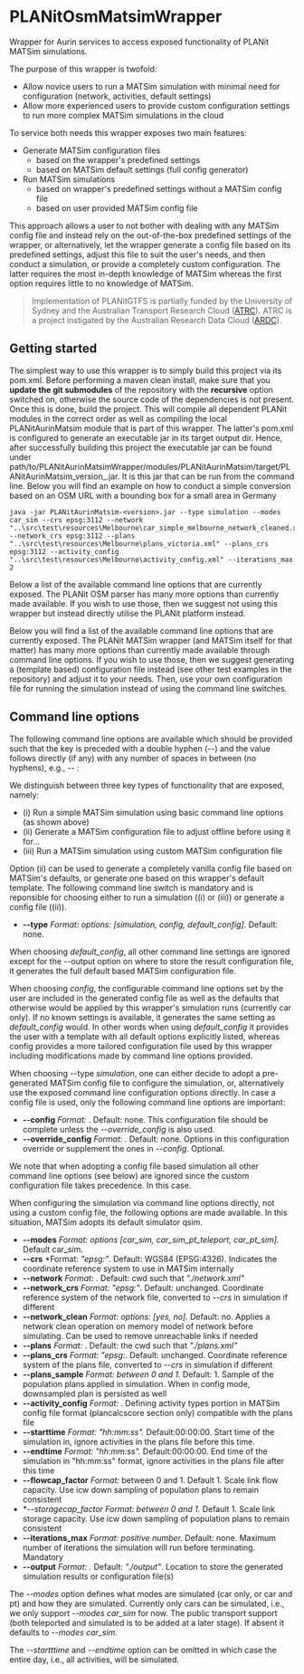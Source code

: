 # PLANitOsmMatsimWrapper

Wrapper for Aurin services to access exposed functionality of PLANit MATSim simulations.

The purpose of this wrapper is twofold:

* Allow novice users to run a MATSim simulation with minimal need for configuration (network, activities, default settings)
* Allow more experienced users to provide custom configuration settings to run more complex MATSim simulations in the cloud

To service both needs this wrapper exposes two main features:

* Generate MATSim configuration files
    * based on the wrapper's predefined settings
    * based on MATSim default settings (full config generator)
* Run MATSim simulations 
    * based on wrapper's predefined settings without a MATSim config file
    * based on user provided MATSim config file

This approach allows a user to not bother with dealing with any MATSim config file and instead rely on the out-of-the-box predefined settings of the wrapper, or alternatively, let the wrapper generate a config file based on its predefined settings, adjust this file to suit the user's needs, and then conduct a simulation, or provide a completely custom configuration. The latter requires the most in-depth knowledge of MATSim whereas the first option requires little to no knowledge of MATSim.

> Implementation of PLANitGTFS is partially funded by the University of Sydney and the Australian Transport Research Cloud ([ATRC](https://ardc.edu.au/project/australian-transport-research-cloud-atrc/)). ATRC is a project instigated by the Australian Research Data Cloud ([ARDC](www.ardc.edu.au)).

## Getting started

The simplest way to use this wrapper is to simply build this project via its pom.xml. Before performing a maven clean install, make sure that you **update the git submodules** of the repository with the **recursive** option switched on, otherwise the source code of the dependencies is not present. Once this is done, build the project. This will compile all dependent PLANit modules in the correct order as well as compiling the local PLANitAurinMatsim module that is part of this wrapper. The latter's pom.xml is configured to generate an executable jar in its target output dir. Hence, after successfully building this project the executable jar can be found under path/to/PLANitAurinMatsimWrapper/modules/PLANitAurinMatsim/target/PLANitAurinMatsim_version_.jar. It is this jar that can be run from the command line. Below you will find an example on how to conduct a simple conversion based on an OSM URL with a bounding box for a small area in Germany

```
java -jar PLANitAurinMatsim-<version>.jar --type simulation --modes car_sim --crs epsg:3112 --network "..\src\test\resources\Melbourne\car_simple_melbourne_network_cleaned.xml" --network_crs epsg:3112 --plans "..\src\test\resources\Melbourne\plans_victoria.xml" --plans_crs epsg:3112 --activity_config "..\src\test\resources\Melbourne\activity_config.xml" --iterations_max 2
```

Below a list of the available command line options that are currently exposed. The PLANit OSM parser has many more options than currently made available. If you wish to use those, then we suggest not using this wrapper but instead directly utilise the PLANit platform instead.

Below you will find a list of the available command line options that are currently exposed. The PLANit MATSim wrapper (and MATSim itself for that matter) has many more options than currently made available through command line options. If you wish to use those, then we suggest generating a (template based) configuration file instead (see other test examples in the repository) and adjust it to your needs. Then, use your own configuration file for running the simulation instead of using the command line switches.

## Command line options

The following command line options are available which should be provided such that the key is preceded with a double hyphen (--) and the value follows directly (if any) with any number of spaces in between (no hyphens), e.g., --<key> <value>:

We distinguish between three key types of functionality that are exposed, namely:
 * (i)    Run a simple MATSim simulation using basic command line options (as shown above) 
 * (ii)    Generate a MATSim configuration file to adjust offline before using it for...
 * (iii)    Run a MATSim simulation using custom MATSim configuration file
 
 Option (ii) can be used to generate a completely vanilla config file based on MATSim's defaults, or generate one based on this wrapper's default template. The following command line switch is mandatory and is reponsible for choosing either to run a simulation ((i) or (iii)) or generate a config file ((ii)). 
   
  * **--type**    *Format: options: [simulation, config, default_config]*. Default: none.
 
When choosing *default_config*, all other command line settings are ignored except for the --output option on where to store the result configuration file, it generates the full default based MATSim configuration file.

When choosing *config*, the configurable command line options set by the user are included in the generated config file as well as the defaults that otherwise would be applied by this wrapper's simulation runs (currently car only). If no known settings is available, it generates the same setting as *default_config* would. In other words when using *default_config* it provides the user with a template with all default options explicitly listed, whereas config provides a more tailored configuration file used by this wrapper including modifications made by command line options provided.

When choosing --type *simulation*, one can either decide to adopt a pre-generated MATSim config file to configure the simulation, or, alternatively use the exposed command line configuration options directly. In case a config file is used, only the following command line options are important:

 *  **--config**    *Format: <path to config file>*. Default: none. This configuration file should be complete unless the *--override_config* is also used.</li>
 * **--override_config**    *Format: <path to additional config file>.* Default: none. Options in this configuration override or supplement the ones in *--config*. Optional.

 We note that when adopting a config file based simulation all other command line options (see below) are ignored since the custom configuration file takes precedence. In this case.

When configuring the simulation via command line options directly, not using a custom config file, the following options are made available. In this situation, MATSim adopts its default simulator qsim. 
 
 * **--modes**    *Format: options [car_sim, car_sim_pt_teleport, car_pt_sim].* Default car_sim.
 * **--crs**      *Format: *"epsg:<xyz>"*. Default: WGS84 (EPSG:4326). Indicates the coordinate reference system to use in MATSim internally
 * **--network**    *Format: <path to the network file>*. Default: cwd such that *"./network.xml"*
 * **--network_crs**     *Format: "epsg:<xyz>"*. Default: unchanged. Coordinate reference system of the network file, converted to *--crs* in simulation if different
 * **--network_clean**    *Format: options: [yes, no].* Default: no. Applies a network clean operation on memory model of network before simulating. Can be used to remove unreachable links if needed 
 * **--plans**    *Format: <path to the activities file>*. Default: the cwd such that *"./plans.xml"*
 * **--plans_crs**    *Format: "epsg:<xyz>*. Default: unchanged. Coordinate reference system of the plans file, converted to *--crs* in simulation if different
 * **--plans_sample**    *Format: between 0 and 1.* Default: 1. Sample of the population plans applied in simulation. When in config mode, downsampled plan is persisted as well
 * **--activity_config**    *Format: <path to activity config file>*. Defining activity types portion in MATSim config file format (plancalcscore section only) compatible with the plans file
 * **--starttime**    *Format: "hh:mm:ss".* Default:00:00:00. Start time of the simulation in, ignore activities in the plans file before this time.
 * **--endtime**    *Format: "hh:mm:ss".* Default:00:00:00. End time of the simulation in "hh:mm:ss" format, ignore activities in the plans file after this time
 * **--flowcap_factor**    *Format:* between 0 and 1. Default 1. Scale link flow capacity. Use icw down sampling of population plans to remain consistent
 * **--storagecap_factor*    *Format: between 0 and 1.* Default 1. Scale link storage capacity. Use icw down sampling of population plans to remain consistent
 * **--iterations_max**    *Format: positive number.* Default: none. Maximum number of iterations the simulation will run before terminating. Mandatory
 * **--output** *Format: <path to desired output directory>.*  Default: *"./output"*. Location to store the generated simulation results or configuration file(s)

The *--modes* option defines what modes are simulated (car only, or car and pt) and how they are simulated. Currently only cars can be simulated, i.e., we only support *--modes car_sim* for now. The public transport support (both teleported and simulated is to be added at a later stage). If absent it defaults to *--modes car_sim.*

The *--startttime* and *--endtime* option can be omitted in which case the entire day, i.e., all activities, will be simulated. 
